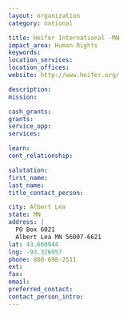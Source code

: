 ```yaml
---
layout: organization
category: national

title: Heifer International -MN
impact_area: Human Rights
keywords: 
location_services: 
location_offices: 
website: http://www.heifer.org/

description: 
mission: 

cash_grants: 
grants: 
service_opp: 
services: 

learn: 
cont_relationship: 

salutation: 
first_name: 
last_name: 
title_contact_person: 

city: Albert Lea
state: MN
address: |
  PO Box 6021  
  Albert Lea MN 56007-6621
lat: 43.660944
lng: -93.326957
phone: 800-698-2511
ext: 
fax: 
email: 
preferred_contact: 
contact_person_intro: 
---
```

